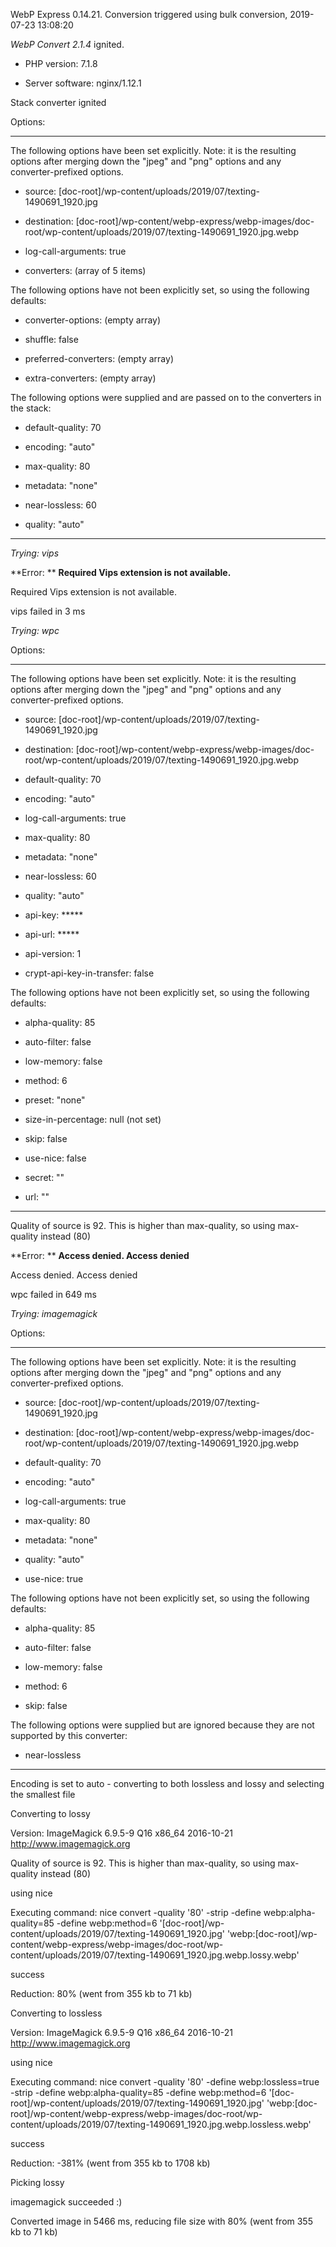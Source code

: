 WebP Express 0.14.21. Conversion triggered using bulk conversion, 2019-07-23 13:08:20

*WebP Convert 2.1.4*  ignited.
- PHP version: 7.1.8
- Server software: nginx/1.12.1

Stack converter ignited

Options:
------------
The following options have been set explicitly. Note: it is the resulting options after merging down the "jpeg" and "png" options and any converter-prefixed options.
- source: [doc-root]/wp-content/uploads/2019/07/texting-1490691_1920.jpg
- destination: [doc-root]/wp-content/webp-express/webp-images/doc-root/wp-content/uploads/2019/07/texting-1490691_1920.jpg.webp
- log-call-arguments: true
- converters: (array of 5 items)

The following options have not been explicitly set, so using the following defaults:
- converter-options: (empty array)
- shuffle: false
- preferred-converters: (empty array)
- extra-converters: (empty array)

The following options were supplied and are passed on to the converters in the stack:
- default-quality: 70
- encoding: "auto"
- max-quality: 80
- metadata: "none"
- near-lossless: 60
- quality: "auto"
------------


*Trying: vips* 

**Error: ** **Required Vips extension is not available.** 
Required Vips extension is not available.
vips failed in 3 ms

*Trying: wpc* 

Options:
------------
The following options have been set explicitly. Note: it is the resulting options after merging down the "jpeg" and "png" options and any converter-prefixed options.
- source: [doc-root]/wp-content/uploads/2019/07/texting-1490691_1920.jpg
- destination: [doc-root]/wp-content/webp-express/webp-images/doc-root/wp-content/uploads/2019/07/texting-1490691_1920.jpg.webp
- default-quality: 70
- encoding: "auto"
- log-call-arguments: true
- max-quality: 80
- metadata: "none"
- near-lossless: 60
- quality: "auto"
- api-key: *****
- api-url: *****
- api-version: 1
- crypt-api-key-in-transfer: false

The following options have not been explicitly set, so using the following defaults:
- alpha-quality: 85
- auto-filter: false
- low-memory: false
- method: 6
- preset: "none"
- size-in-percentage: null (not set)
- skip: false
- use-nice: false
- secret: ""
- url: ""
------------

Quality of source is 92. This is higher than max-quality, so using max-quality instead (80)

**Error: ** **Access denied. Access denied** 
Access denied. Access denied
wpc failed in 649 ms

*Trying: imagemagick* 

Options:
------------
The following options have been set explicitly. Note: it is the resulting options after merging down the "jpeg" and "png" options and any converter-prefixed options.
- source: [doc-root]/wp-content/uploads/2019/07/texting-1490691_1920.jpg
- destination: [doc-root]/wp-content/webp-express/webp-images/doc-root/wp-content/uploads/2019/07/texting-1490691_1920.jpg.webp
- default-quality: 70
- encoding: "auto"
- log-call-arguments: true
- max-quality: 80
- metadata: "none"
- quality: "auto"
- use-nice: true

The following options have not been explicitly set, so using the following defaults:
- alpha-quality: 85
- auto-filter: false
- low-memory: false
- method: 6
- skip: false

The following options were supplied but are ignored because they are not supported by this converter:
- near-lossless
------------

Encoding is set to auto - converting to both lossless and lossy and selecting the smallest file

Converting to lossy
Version: ImageMagick 6.9.5-9 Q16 x86_64 2016-10-21 http://www.imagemagick.org
Quality of source is 92. This is higher than max-quality, so using max-quality instead (80)
using nice
Executing command: nice convert -quality '80' -strip -define webp:alpha-quality=85 -define webp:method=6 '[doc-root]/wp-content/uploads/2019/07/texting-1490691_1920.jpg' 'webp:[doc-root]/wp-content/webp-express/webp-images/doc-root/wp-content/uploads/2019/07/texting-1490691_1920.jpg.webp.lossy.webp'
success
Reduction: 80% (went from 355 kb to 71 kb)

Converting to lossless
Version: ImageMagick 6.9.5-9 Q16 x86_64 2016-10-21 http://www.imagemagick.org
using nice
Executing command: nice convert -quality '80' -define webp:lossless=true -strip -define webp:alpha-quality=85 -define webp:method=6 '[doc-root]/wp-content/uploads/2019/07/texting-1490691_1920.jpg' 'webp:[doc-root]/wp-content/webp-express/webp-images/doc-root/wp-content/uploads/2019/07/texting-1490691_1920.jpg.webp.lossless.webp'
success
Reduction: -381% (went from 355 kb to 1708 kb)

Picking lossy
imagemagick succeeded :)

Converted image in 5466 ms, reducing file size with 80% (went from 355 kb to 71 kb)
